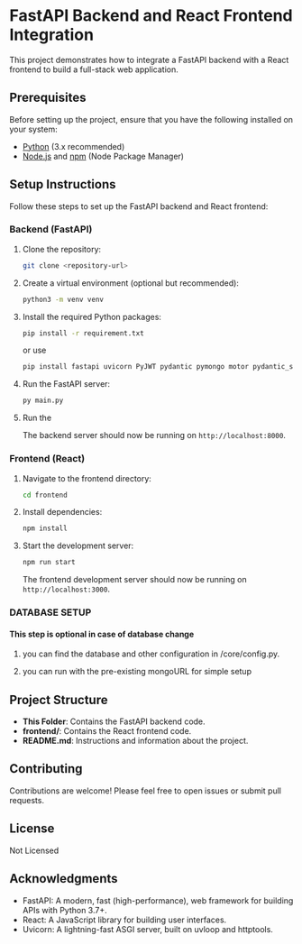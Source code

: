 # FastAPI Backend and React Frontend Integration

This project demonstrates how to integrate a FastAPI backend with a React frontend to build a full-stack web application.

## Prerequisites

Before setting up the project, ensure that you have the following installed on your system:

- [Python](https://www.python.org/downloads/) (3.x recommended)
- [Node.js](https://nodejs.org/) and [npm](https://www.npmjs.com/) (Node Package Manager)

## Setup Instructions

Follow these steps to set up the FastAPI backend and React frontend:

### Backend (FastAPI)

1. Clone the repository:

    ```bash
    git clone <repository-url>
    ```


2. Create a virtual environment (optional but recommended):

    ```bash
    python3 -m venv venv
    ```


5. Install the required Python packages:

    ```bash
    pip install -r requirement.txt
    ```
    or use
   
    ```bash
    pip install fastapi uvicorn PyJWT pydantic pymongo motor pydantic_settings passlib
    ```

7. Run the FastAPI server:

    ```bash
    py main.py
    ```

8. Run the 

   The backend server should now be running on `http://localhost:8000`.

### Frontend (React)

1. Navigate to the frontend directory:

    ```bash
    cd frontend
    ```

2. Install dependencies:

    ```bash
    npm install
    ```

3. Start the development server:

    ```bash
    npm run start
    ```

   The frontend development server should now be running on `http://localhost:3000`.

### DATABASE SETUP

#### This step is optional in case of database change

1. you can find the database and other configuration in /core/config.py. 

2. you can run with the pre-existing mongoURL for simple setup

## Project Structure

- **This Folder**: Contains the FastAPI backend code.
- **frontend/**: Contains the React frontend code.
- **README.md**: Instructions and information about the project.

## Contributing

Contributions are welcome! Please feel free to open issues or submit pull requests.

## License

Not Licensed

## Acknowledgments

- FastAPI: A modern, fast (high-performance), web framework for building APIs with Python 3.7+.
- React: A JavaScript library for building user interfaces.
- Uvicorn: A lightning-fast ASGI server, built on uvloop and httptools.
